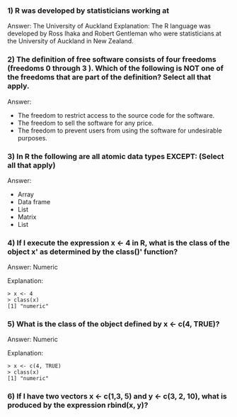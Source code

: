 ### 1) R was developed by statisticians working at
Answer: The University of Auckland
Explanation: The R language was developed by Ross Ihaka and Robert Gentleman who were statisticians at the University of Auckland in New Zealand.

### 2) The definition of free software consists of four freedoms (freedoms 0 through 3 ). Which of the following is NOT one of the freedoms that are part of the definition? Select all that apply.
Answer: 
- The freedom to restrict access to the source code for the software.
- The freedom to sell the software for any price.
- The freedom to prevent users from using the software for undesirable purposes.

### 3) In R the following are all atomic data types EXCEPT: (Select all that apply)
Answer:
- Array
- Data frame
- List
- Matrix
- List

### 4) If I execute the expression x <- 4 in R, what is the class of the object x' as determined by the class()' function?
Answer: Numeric

Explanation:
```[javascript]
> x <- 4
> class(x)
[1] "numeric"

```

### 5) What is the class of the object defined by x <- c(4, TRUE)?
Answer: Numeric

Explanation:
```[javascript]
> x <- c(4, TRUE)
> class(x)
[1] "numeric"
```

### 6) If I have two vectors x <- c(1,3, 5) and y <- c(3, 2, 10), what is produced by the expression rbind(x, y)?
